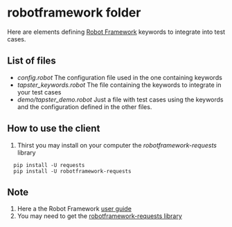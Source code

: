 # robotframework folder

Here are elements defining [Robot Framework](http://robotframework.org/ "Robot Framework homepage") keywords to integrate into test cases.

## List of files
  - _config.robot_ The configuration file used in the one containing keywords
  - _tapster_keywords.robot_ The file containing the keywords to integrate in your test cases
  - _demo/tapster_demo.robot_ Just a file with test cases using the keywords and the configuration defined in the other files.

## How to use the client
  1. Thirst you may install on your computer the _robotframework-requests_ library
  ```shell
    pip install -U requests
    pip install -U robotframework-requests
  ```

## Note
 1. Here a the Robot Framework [user guide](http://robotframework.org/robotframework/latest/RobotFrameworkUserGuide.html "User guide")
 2. You may need to get the [robotframework-requests library](https://github.com/bulkan/robotframework-requests "GitHub of robotframework-requests")
